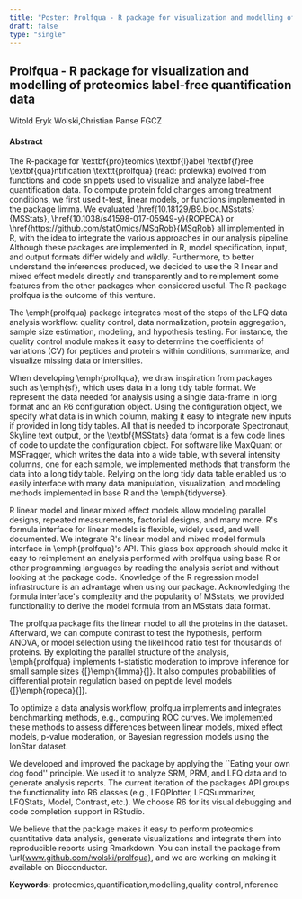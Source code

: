 ```yaml
---
title: "Poster: Prolfqua - R package for visualization and modelling of proteomics label-free quantification data"
draft: false
type: "single"
---
```


## Prolfqua - R package for visualization and modelling of proteomics label-free quantification data
Witold Eryk Wolski,Christian Panse
FGCZ
#### Abstract

The R-package for \textbf{pro}teomics \textbf{l}abel \textbf{f}ree
\textbf{qua}ntification \texttt{prolfqua} (read: prolewka) evolved from
functions and code snippets used to visualize and analyze label-free
quantification data. To compute protein fold changes among treatment
conditions, we first used t-test, linear models, or functions
implemented in the package limma. We evaluated
\href{10.18129/B9.bioc.MSstats}{MSStats},
\href{10.1038/s41598-017-05949-y}{ROPECA} or
\href{https://github.com/statOmics/MSqRob}{MSqRob} all implemented in R,
with the idea to integrate the various approaches in our analysis
pipeline. Although these packages are implemented in R, model
specification, input, and output formats differ widely and wildly.
Furthermore, to better understand the inferences produced, we decided to
use the R linear and mixed effect models directly and transparently and
to reimplement some features from the other packages when considered
useful. The R-package prolfqua is the outcome of this venture.

The \emph{prolfqua} package integrates most of the steps of the LFQ data
analysis workflow: quality control, data normalization, protein
aggregation, sample size estimation, modeling, and hypothesis testing.
For instance, the quality control module makes it easy to determine the
coefficients of variations (CV) for peptides and proteins within
conditions, summarize, and visualize missing data or intensities.

When developing \emph{prolfqua}, we draw inspiration from packages such
as \emph{sf}, which uses data in a long tidy table format. We represent
the data needed for analysis using a single data-frame in long format
and an R6 configuration object. Using the configuration object, we
specify what data is in which column, making it easy to integrate new
inputs if provided in long tidy tables. All that is needed to
incorporate Spectronaut, Skyline text output, or the \textbf{MSStats}
data format is a few code lines of code to update the configuration
object. For software like MaxQuant or MSFragger, which writes the data
into a wide table, with several intensity columns, one for each sample,
we implemented methods that transform the data into a long tidy table.
Relying on the long tidy data table enabled us to easily interface with
many data manipulation, visualization, and modeling methods implemented
in base R and the \emph{tidyverse}.

R linear model and linear mixed effect models allow modeling parallel
designs, repeated measurements, factorial designs, and many more. R's
formula interface for linear models is flexible, widely used, and well
documented. We integrate R's linear model and mixed model formula
interface in \emph{prolfqua}'s API. This glass box approach should make
it easy to reimplement an analysis performed with prolfqua using base R
or other programming languages by reading the analysis script and
without looking at the package code. Knowledge of the R regression model
infrastructure is an advantage when using our package. Acknowledging the
formula interface's complexity and the popularity of MSstats, we
provided functionality to derive the model formula from an MSstats data
format.

The prolfqua package fits the linear model to all the proteins in the
dataset. Afterward, we can compute contrast to test the hypothesis,
perform ANOVA, or model selection using the likelihood ratio test for
thousands of proteins. By exploiting the parallel structure of the
analysis, \emph{prolfqua} implements t-statistic moderation to improve
inference for small sample sizes {[}\emph{limma}{]}. It also computes
probabilities of differential protein regulation based on peptide level
models {[}\emph{ropeca}{]}.

To optimize a data analysis workflow, prolfqua implements and integrates
benchmarking methods, e.g., computing ROC curves. We implemented these
methods to assess differences between linear models, mixed effect
models, p-value moderation, or Bayesian regression models using the
IonStar dataset.

We developed and improved the package by applying the ``Eating your own
dog food'' principle. We used it to analyze SRM, PRM, and LFQ data and
to generate analysis reports. The current iteration of the packages API
groups the functionality into R6 classes (e.g., LFQPlotter,
LFQSummarizer, LFQStats, Model, Contrast, etc.). We choose R6 for its
visual debugging and code completion support in RStudio.

We believe that the package makes it easy to perform proteomics
quantitative data analysis, generate visualizations and integrate them
into reproducible reports using Rmarkdown. You can install the package
from \url{www.github.com/wolski/prolfqua}, and we are working on making
it available on Bioconductor.


**Keywords:** proteomics,quantification,modelling,quality control,inference
